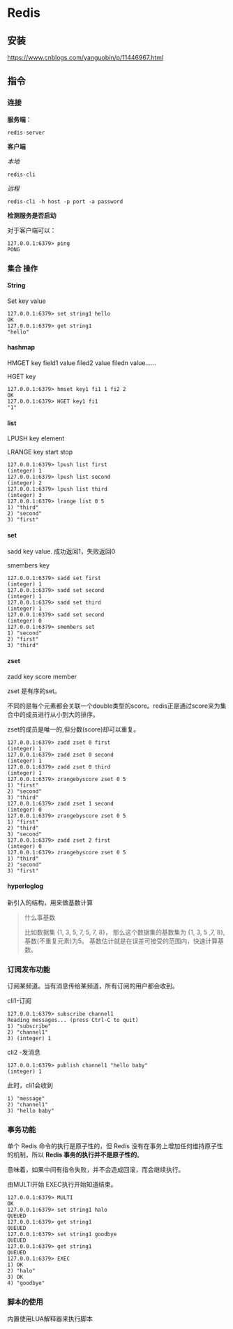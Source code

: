 # Redis

## 安装

https://www.cnblogs.com/yanguobin/p/11446967.html

## 指令

### 连接

**服务端**：

```
redis-server
```

**客户端**

*本地*

```
redis-cli
```

*远程*

```
redis-cli -h host -p port -a password
```

**检测服务是否启动**

对于客户端可以：

```
127.0.0.1:6379> ping
PONG
```



### 集合 操作

#### String

Set key value

```
127.0.0.1:6379> set string1 hello
OK
127.0.0.1:6379> get string1
"hello"
```

#### hashmap

HMGET key field1 value filed2 value filedn value……

HGET key

```
127.0.0.1:6379> hmset key1 fi1 1 fi2 2
OK
127.0.0.1:6379> HGET key1 fi1
"1"
```

#### list

LPUSH key element

LRANGE key start stop

```
127.0.0.1:6379> lpush list first
(integer) 1
127.0.0.1:6379> lpush list second
(integer) 2
127.0.0.1:6379> lpush list third
(integer) 3
127.0.0.1:6379> lrange list 0 5
1) "third"
2) "second"
3) "first"
```

#### set

sadd key value. 成功返回1，失败返回0

smembers key

```
127.0.0.1:6379> sadd set first
(integer) 1
127.0.0.1:6379> sadd set second
(integer) 1
127.0.0.1:6379> sadd set third
(integer) 1
127.0.0.1:6379> sadd set second
(integer) 0
127.0.0.1:6379> smembers set
1) "second"
2) "first"
3) "third"

```

#### zset

zadd key score member

zset 是有序的set。

不同的是每个元素都会关联一个double类型的score。redis正是通过score来为集合中的成员进行从小到大的排序。

zset的成员是唯一的,但分数(score)却可以重复。

```
127.0.0.1:6379> zadd zset 0 first
(integer) 1
127.0.0.1:6379> zadd zset 0 second
(integer) 1
127.0.0.1:6379> zadd zset 0 third 
(integer) 1
127.0.0.1:6379> zrangebyscore zset 0 5
1) "first"
2) "second"
3) "third"
127.0.0.1:6379> zadd zset 1 second
(integer) 0
127.0.0.1:6379> zrangebyscore zset 0 5
1) "first"
2) "third"
3) "second"
127.0.0.1:6379> zadd zset 2 first
(integer) 0
127.0.0.1:6379> zrangebyscore zset 0 5
1) "third"
2) "second"
3) "first"
```

#### hyperloglog

新引入的结构，用来做基数计算

> 什么事基数
>
> 比如数据集 {1, 3, 5, 7, 5, 7, 8}， 那么这个数据集的基数集为 {1, 3, 5 ,7, 8}, 基数(不重复元素)为5。 基数估计就是在误差可接受的范围内，快速计算基数。

### 订阅发布功能

订阅某频道。当有消息传给某频道，所有订阅的用户都会收到。

cli1-订阅

```
127.0.0.1:6379> subscribe channel1
Reading messages... (press Ctrl-C to quit)
1) "subscribe"
2) "channel1"
3) (integer) 1
```

cli2 -发消息

```
127.0.0.1:6379> publish channel1 "hello baby"
(integer) 1
```

此时，cli1会收到

```
1) "message"
2) "channel1"
3) "hello baby"
```

### 事务功能

单个 Redis 命令的执行是原子性的，但 Redis 没有在事务上增加任何维持原子性的机制，所以 **Redis 事务的执行并不是原子性的**。

意味着，如果中间有指令失败，并不会造成回滚，而会继续执行。

由MULTI开始 EXEC执行开始知道结束。

```
127.0.0.1:6379> MULTI
OK
127.0.0.1:6379> set string1 halo
QUEUED
127.0.0.1:6379> get string1
QUEUED
127.0.0.1:6379> set string1 goodbye
QUEUED
127.0.0.1:6379> get string1
QUEUED
127.0.0.1:6379> EXEC
1) OK
2) "halo"
3) OK
4) "goodbye"
```

### 脚本的使用

内置使用LUA解释器来执行脚本

